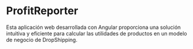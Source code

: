 # ProfitReporter
Esta aplicación web desarrollada con Angular proporciona una solución intuitiva y eficiente para calcular las utilidades de productos en un modelo de negocio de DropShipping. 
